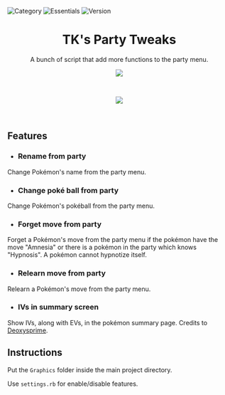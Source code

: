 ![Category](https://badgen.net/badge/Category/Gameplay/green)
![Essentials](https://badgen.net/badge/Essentials/20.1/orange)
![Version](https://badgen.net/badge/Version/1.0.0/cyan)

<h1 align="center">TK's Party Tweaks</h1>

<p align="center">
A bunch of script that add more functions to the party menu.
</p>

<p align="center">
  <img src="https://user-images.githubusercontent.com/63038410/178109125-9330d52f-71dc-4c01-99eb-bf54bf0e787f.png" />
</p>

<br>
<a href="https://minhaskamal.github.io/DownGit/#/home?url=https://github.com/MickTK/Essentials-Plugins/tree/main/TK_Party_Tweaks&fileName=TK_Party_Tweaks&rootDirectory=true"><p align="center">
<img src="https://custom-icon-badges.herokuapp.com/badge/-Download-red?style=for-the-badge&logo=download&logoColor=white">
</p></a>
<br>

## Features

- ### Rename from party
Change Pokémon's name from the party menu.

- ### Change poké ball from party
Change Pokémon's pokéball from the party menu.

- ### Forget move from party
Forget a Pokémon's move from the party menu if the pokémon have the move "Amnesia" or there is a pokémon in the party which knows "Hypnosis". A pokémon cannot hypnotize itself.

- ### Relearn move from party
Relearn a Pokémon's move from the party menu.

- ### IVs in summary screen
Show IVs, along with EVs, in the pokémon summary page. Credits to [Deoxysprime](https://reliccastle.com/resources/703/).

## Instructions
Put the `Graphics` folder inside the main project directory.

Use `settings.rb` for enable/disable features.
